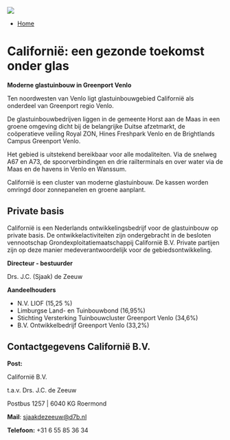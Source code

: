[![](https://www.californie.nu/applications/californie/assets/img/layout/logo.gif)](https://www.californie.nu/ "Californie")

- [Home](https://www.californie.nu/ "Home")

# Californië: een gezonde toekomst onder glas

**Moderne glastuinbouw in Greenport Venlo**

Ten noordwesten van Venlo ligt glastuinbouwgebied Californië als onderdeel van Greenport regio Venlo.

De glastuinbouwbedrijven liggen in de gemeente Horst aan de Maas in een groene omgeving dicht bij de belangrijke Duitse afzetmarkt, de coöperatieve veiling Royal ZON, Hines Freshpark Venlo en de Brightlands Campus Greenport Venlo.

Het gebied is uitstekend bereikbaar voor alle modaliteiten. Via de snelweg A67 en A73, de spoorverbindingen en drie railterminals en over water via de Maas en de havens in Venlo en Wanssum.

Californië is een cluster van moderne glastuinbouw. De kassen worden omringd door zonnepanelen en groene aanplant.

## Private basis

Californië is een Nederlands ontwikkelingsbedrijf voor de glastuinbouw op private basis. De ontwikkelactiviteiten zijn ondergebracht in de besloten vennootschap Grondexploitatiemaatschappij Californië B.V. Private partijen zijn op deze manier medeverantwoordelijk voor de gebiedsontwikkeling.

**Directeur - bestuurder**

Drs. J.C. (Sjaak) de Zeeuw

**Aandeelhouders**

- N.V. LIOF (15,25 %)
- Limburgse Land- en Tuinbouwbond (16,95%)
- Stichting Versterking Tuinbouwcluster Greenport Venlo (34,6%)
- B.V. Ontwikkelbedrijf Greenport Venlo (33,2%)

## Contactgegevens Californië B.V.

**Post:**

Californië B.V.

t.a.v. Drs. J.C. de Zeeuw

Postbus 1257 \| 6040 KG Roermond

**Mail**: [sjaakdezeeuw@d7b.nl](mailto:sjaakdezeeuw@d7b.nl)

**Telefoon:** +31 6 55 85 36 34